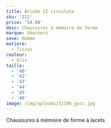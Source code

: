 ```yaml
---
title: Arcade II circulate
sku: '211'
price: '54.90'
desc: Chaussures à mémoire de forme
marque: Skechers
sexe: Homme
matiere:
  - Tissus
couleur:
  - Gris
taille:
  - '40'
  - '42'
  - '43'
  - '44'
  - '45'
  - '46'
image: /img/uploads/51196_gycc.jpg
---
```

Chaussures à mémoire de forme à lacets
